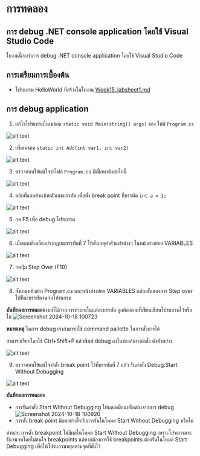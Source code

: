 # การทดลอง
## การ debug .NET console application โดยใช้ Visual Studio Code

ใบงานนี้จะทำการ debug .NET console application โดยใช้ Visual Studio Code

## การเตรียมการเบื้องต้น
- โปรแกรม HelloWorld ที่สร้างในใบงาน [Week15_labsheet1.md](./Week15_labsheet1.md)

## การ debug application

1. แก้ไขโปรแกรมในเมธอด `static void Main(string[] args)` ของ ไฟล์ `Program.cs`

![alt text](./Pictures/image-15.png)

2. เพิ่มเมธอด `static int Add(int var1, int var2)`

![alt text](./Pictures/image-16.png)

3. ตรวจสอบให้แน่ใจว่าไฟล์ `Program.cs` มีเนื้อหาดังต่อไปนี้

![alt text](./Pictures/image-17.png)

4. คลิกที่แถบด้านซ้ายตัวเลขบรรทัด เพื่อตั้ง break point ที่บรรทัด  `int a = 1;`

![alt text](./Pictures/image-18.png)

5. กด F5 เพื่อ debug โปรแกรม

![alt text](./Pictures/image-19.png)

6. เมื่อแถบสีเหลืองปรากฏบนบรรทัดที่ 7 ให้สังเกตุค่าตัวแปรต่างๆ ในหน้าต่างย่อย VARIABLES 

 ![alt text](./Pictures/image-20.png)

7. กดปุ่ม Step Over (F10) 

![alt text](./Pictures/image-21.png)

8. สังเกตุหน้าต่าง Program.cs และหน้าต่างย่อย VARIABLES แต่ละขั้นของการ Step over ไปทีละบรรทัดจนจบโปรแกรม

**บันทึกผลการทดลอง**
ผลที่ได้จากการทำงานในแต่ละบรรทัด  ถูกต้องตามที่เขียนเขียนโปรแกรมไว้หรือไม่
![Screenshot 2024-10-18 100723](https://github.com/user-attachments/assets/fbd4ffe6-f847-4bb6-aa5b-9df80b3f355b)

**หมายเหตุ**
ในการ debug เราสามารถใช้ command pallette ในการสั่งการได้ 

สามารถเรียกโดยใช้ Ctrl+Shift+P  แล้วพิมพ์ debug ลงในช่องค้นหาคำสั่ง ดังตัวอย่าง

![alt text](/Pictures/image-22.png)

9. ตรวจสอบให้แน่ใจว่าตั้ง break point ไว้ที่บรรทัดที่ 7 แล้ว รันคำสั่ง Debug:Start Without Debugging     

![alt text](./Pictures/image-23.png)

**บันทึกผลการทดลอง**
- การรันคำสั่ง Start Without Debugging ให้ผลเหมือนหรือต่างจากการ debug
 ![Screenshot 2024-10-18 100920](https://github.com/user-attachments/assets/7e8f5bd6-9601-4d20-a0cd-449d48940c8d) 
- การตั้ง break point มีผลอย่างไรกับการรันในโหมด Start Without Debugging หรือไม่
  
 คำตอบ การตั้ง breakpoint ไม่มีผลในโหมด Start Without Debugging เพราะโปรแกรมจะรันจนจบโดยไม่สนใจ breakpoints แต่หากต้องการใช้ breakpoints ต้องรันในโหมด Start Debugging เพื่อให้โปรแกรมหยุดตามจุดที่ตั้งไว้



